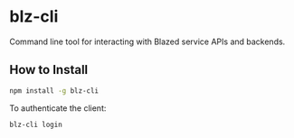 # blz-cli
Command line tool for interacting with Blazed service APIs and backends.

## How to Install
```sh
npm install -g blz-cli
```

To authenticate the client:
```sh
blz-cli login
```